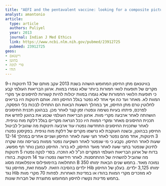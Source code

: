```yaml
---
title: "AEFI and the pentavalent vaccine: looking for a composite picture"
analyst: amantonio
article:
  type: article
  authors: Puliyel
  year: 2013
  journal: Indian J Med Ethics
  link: https://www.ncbi.nlm.nih.gov/pubmed/23912725
  pubmed: 23912725
geos:
- וייטנאם
- בהוטן
- סרי לנקה
- הודו
---
```


בוויטנאם מתן החיסון המחומש הושהה בשנת 2013 עקב מותם של 13 תינוקות ו-9 מקרים של תופעות לוואי חמורות ביותר שלא נגמרו במוות. ארגון הבריאות העולמי קבע כי תופעות הלוואי החמורות שלא נגמרו במוות יכולות להיות קשורות לחיסונים אך מקרי המוות לא. מאחר ועד כה אף אחד לא נפטר בגלל החיסון הזה.
אותם תינוקות היו בריאים לחלוטין טרם מתן החיסון, אך במהלך השעות הבאות הם התחילו לבכות בלי הפסקה, לפרכס, פיתחו בעיות נשימה ונפטרו זמן קצר לאחר מכן.
בבהוטן תכנית החיסונים הושהתה לאחר ארבעה מקרי מוות. ארגון הבריאות העולמי שכנע את בהוטן לחדש את תכנית החיסונים מאחר ומקרי המוות היו ככל הנראה מקריים בגלל דלקת מוח נגיפית. לאחר שתכנית החיסונים התחדשה נפטרו עוד ארבעה תינוקות מה שהוביל לביטול החיסון בבהוטן, ובשנה העוקבת לא נרשמו מקרים של דלקת מוח נגיפית.
בפקיסטן נפטרו 3 תינוקות, אחד מהם נפטר לאחר חצי שעה לאחר החיסון ושניים אחרים במהלך 12-14 שעות לאחר החיסון. נקבע כי מי שנפטר לאחר השקיעה נפטר ממוות בעריסה ומה שקרה לתינוק שנפטר בחצי שעה לאחר מועד החיסון, לא ברור. החיסון כמובן נותר חף מפשע. בדוח של ארגון הבריאות העולמי המקרים הנ"ל לא הוזכרו.
בסרי לנקה נפטרו 5 תינוקות מה שהוביל להשהיה של ההתחסנות. לאחר חידושה נפטרו עוד 14 תינוקות.
בהודו התחלואה בהימופילוס אינפלואנזה מסוג B נמוכה מאוד. בחמש שנים הבאות ימותו 350 ילדים בהסיבה הזאת. לעומת זאת, מחיסון נגד Hib ימותו 3,125 ילדים. בעלון של החיסון נגד Hib לא מוזכרים מקרי המוות בהודו או במדינות האחרות. לפחות 70 מקרי מוות בחמש מדינות נקשרו לחיסון המחומש מתוצרת של חברות שונות.
